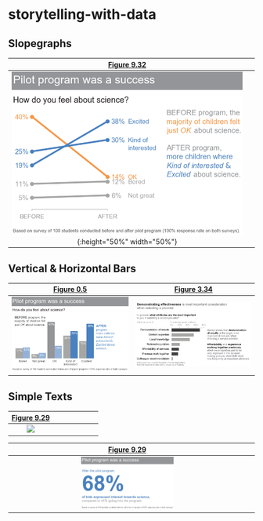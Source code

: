 # storytelling-with-data


## Slopegraphs
[Figure 9.32](slopegraph/figure-9-32.ipynb)|&nbsp;
:-----------------------------------------:|:-------------------------:
![](images/Figure_9-32.png){:height="50%" width="50%"}|&nbsp; 
 
## Vertical & Horizontal Bars
[Figure 0.5](vertical-bar/figure-0-5.ipynb)|[Figure 3.34](horizontal-bar/figure-3-14.ipynb)
:-----------------------------------------:|:------------------------------------------------:
![](images/Figure_0-5.png)                 |![](images/Figure_3-34.png)

## Simple Texts
<table>
<thead>
<tr>
	<th align="center" width="50%"><a href="/empathy87/storytelling-with-data/blob/master/simple-text/figure-9-29.ipynb">Figure 9.29</a></th>
	<th align="center" width="50%"></th>
</tr>
</thead>
<tbody>
<tr>
<td align="center"><img src="/empathy87/storytelling-with-data/raw/master/images/Figure_9-29.png"/></td>
<td align="center"> </td>
</tr></tbody></table>


[Figure 9.29](simple-text/figure-9-29.ipynb)|&nbsp;
:------------------------------------------:|:-------------------------:
<img src="images/Figure_9-29.png" width="40%">|&nbsp;
